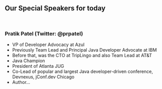 ## Our Special Speakers for today

<br/>

### Pratik Patel (Twitter: @prpatel)
- VP of Developer Advocacy at Azul
- Previously Team Lead and Principal Java Developer Advocate at IBM
- Before that, was the CTO at TripLingo and also Team Lead at AT&T
- Java Champion
- President of Atlanta JUG
- Co-Lead of popular and largest Java developer-driven conference, Devnexus, jConf.dev Chicago
- Author...

